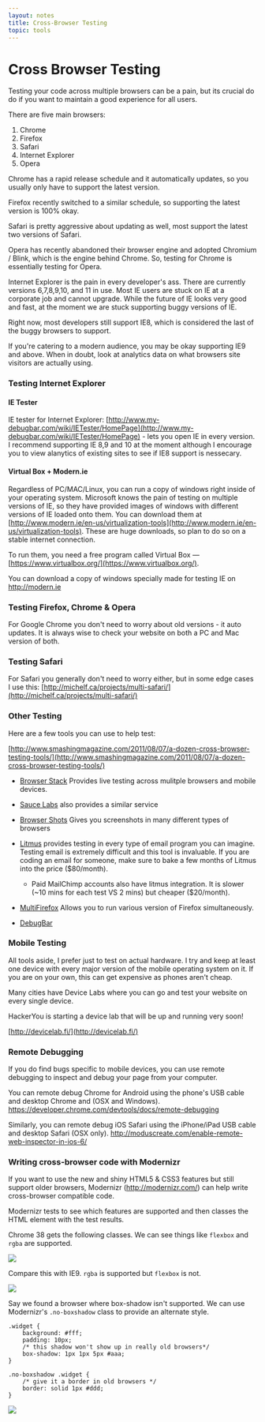 ```yaml
---
layout: notes
title: Cross-Browser Testing
topic: tools
---
```


# Cross Browser Testing
Testing your code across multiple browsers can be a pain, but its crucial do do if you want to maintain a good experience for all users.

There are five main browsers:

1. Chrome
1. Firefox
1. Safari
1. Internet Explorer
1. Opera


Chrome has a rapid release schedule and it automatically updates, so you usually only have to support the latest version.

Firefox recently switched to a similar schedule, so supporting the latest version is 100% okay.

Safari is pretty aggressive about updating as well, most support the latest two versions of Safari. 

Opera has recently abandoned their browser engine and adopted Chromium / Blink, which is the engine behind Chrome. So, testing for Chrome is essentially testing for Opera.

Internet Explorer is the pain in every developer's ass. There are currently versions 6,7,8,9,10, and 11 in use. Most IE users are stuck on IE at a corporate job and cannot upgrade. While the future of IE looks very good and fast, at the moment we are stuck supporting buggy versions of IE.

Right now, most developers still support IE8, which is considered the last of the buggy browsers to support. 

If you're catering to a modern audience, you may be okay supporting IE9 and above. When in doubt, look at analytics data on what browsers site visitors are actually using.

### Testing Internet Explorer

#### IE Tester
IE tester for Internet Explorer: [http://www.my-debugbar.com/wiki/IETester/HomePage](http://www.my-debugbar.com/wiki/IETester/HomePage) - lets you open IE in every version. I recommend supporting IE 8,9 and 10 at the moment although I encourage you to view alanytics of existing sites to see if IE8 support is nessecary. 

#### Virtual Box + Modern.ie
Regardless of PC/MAC/Linux, you can run a copy of windows right inside of your operating system. Microsoft knows the pain of testing on multiple versions of IE, so they have provided images of windows with different versions of IE loaded onto them. You can download them at [http://www.modern.ie/en-us/virtualization-tools](http://www.modern.ie/en-us/virtualization-tools). These are huge downloads, so plan to do so on a stable internet connection.

To run them, you need a free program called Virtual Box — [https://www.virtualbox.org/](https://www.virtualbox.org/).

You can download a copy of windows specially made for testing IE on <http://modern.ie>

### Testing Firefox, Chrome & Opera
For Google Chrome you don't need to worry about old versions - it auto updates. It is always wise to check your website on both a PC and Mac version of both. 

### Testing Safari
For Safari you generally don't need to worry either, but in some edge cases I use this: [http://michelf.ca/projects/multi-safari/](http://michelf.ca/projects/multi-safari/)

### Other Testing
Here are a few tools you can use to help test:

[http://www.smashingmagazine.com/2011/08/07/a-dozen-cross-browser-testing-tools/](http://www.smashingmagazine.com/2011/08/07/a-dozen-cross-browser-testing-tools/)

* [Browser Stack](http://www.browserstack.com/) Provides live testing across mulitple browsers and mobile devices.
* [Sauce Labs](https://saucelabs.com/) also provides a similar service
* [Browser Shots](http://browsershots.org/) Gives you screenshots in many different types of browsers
* [Litmus](https://litmus.com/) provides testing in every type of email program you can imagine. Testing email is extremely difficult and this tool is invaluable. If you are coding an email for someone, make sure to bake a few months of Litmus into the price ($80/month). 
	* Paid MailChimp accounts also have litmus integration. It is slower (~10 mins for each test VS 2 mins) but cheaper ($20/month). 

* [MultiFirefox](http://davemartorana.com/multifirefox/) Allows you to run various version of Firefox simultaneously.
* [DebugBar](http://www.my-debugbar.com/)


### Mobile Testing
All tools aside, I prefer just to test on actual hardware. I try and keep at least one device with every major version of the mobile operating system on it. If you are on your own, this can get expensive as phones aren't cheap. 

Many cities have Device Labs where you can go and test your website on every single device. 

HackerYou is starting a device lab that will be up and running very soon!

[http://devicelab.fi/](http://devicelab.fi/)


### Remote Debugging

If you do find bugs specific to mobile devices, you can use remote debugging to inspect and debug your page from your computer. 

You can remote debug Chrome for Android using the phone's USB cable and desktop Chrome and (OSX and Windows). <https://developer.chrome.com/devtools/docs/remote-debugging>

Similarly, you can remote debug iOS Safari using the iPhone/iPad USB cable and desktop Safari (OSX only). <http://moduscreate.com/enable-remote-web-inspector-in-ios-6/>

### Writing cross-browser code with Modernizr

If you want to use the new and shiny HTML5 & CSS3 features but still support older browsers, Modernizr (<http://modernizr.com/>) can help write cross-browser compatible code.

Modernizr tests to see which features are supported and then classes the HTML element with the test results.

Chrome 38 gets the following classes. We can see things like `flexbox` and `rgba` are supported.

![](https://i.cloudup.com/I7tMBL9wHU.png)

Compare this with IE9. `rgba` is supported but `flexbox` is not.

![](http://cl.ly/image/4123102x2l0C/ie8-modernizr.png)

Say we found a browser where box-shadow isn't supported.  We can use Modernizr's `.no-boxshadow` class to provide an alternate style.

    .widget {
        background: #fff;
        padding: 10px;
        /* this shadow won't show up in really old browsers*/
        box-shadow: 1px 1px 5px #aaa; 
    }

    .no-boxshadow .widget {
        /* give it a border in old browsers */
        border: solid 1px #ddd;
    }

![](https://i.cloudup.com/uJyJEkiH2A.png)
